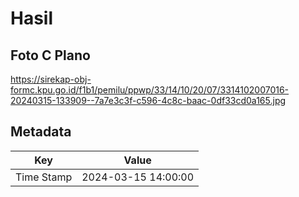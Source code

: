 # Hasil

## Foto C Plano

https://sirekap-obj-formc.kpu.go.id/f1b1/pemilu/ppwp/33/14/10/20/07/3314102007016-20240315-133909--7a7e3c3f-c596-4c8c-baac-0df33cd0a165.jpg


## Metadata

| Key        | Value               |
| ---------- | ------------------- |
| Time Stamp | 2024-03-15 14:00:00 |



